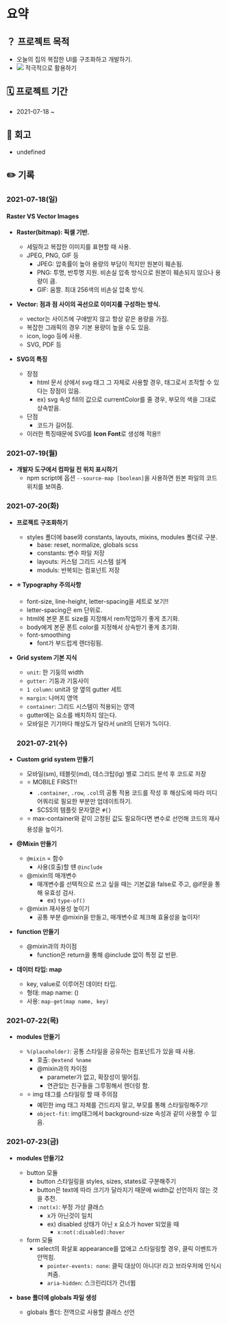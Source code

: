 # 요약

## ？ 프로젝트 목적

- 오늘의 집의 복잡한 UI를 구조화하고 개발하기.
- <img src="https://img.shields.io/badge/-SCSS-ff69b4"> 적극적으로 활용하기

## 🗓 프로젝트 기간

- 2021-07-18 ~

## 👀 회고

- undefined

## ✏️ 기록

### 2021-07-18(일)

#### Raster VS Vector Images

- **Raster(bitmap): 픽셀 기반.**
  - 세밀하고 복잡한 이미지를 표현할 때 사용.
  - JPEG, PNG, GIF 등
    - JPEG: 압축률이 높아 용량의 부담이 적지만 원본이 훼손됨.
    - PNG: 투명, 반투명 지원. 비손실 압축 방식으로 원본이 훼손되지 않으나 용량이 큼.
    - GIF: 움짤. 최대 256색의 비손실 압축 방식.
- **Vector: 점과 점 사이의 곡선으로 이미지를 구성하는 방식.**
  - vector는 사이즈에 구애받지 않고 항상 같은 용량을 가짐.
  - 복잡한 그래픽의 경우 기본 용량이 높을 수도 있음.
  - icon, logo 등에 사용.
  - SVG, PDF 등
- **SVG의 특징**

  - 장점
    - html 문서 상에서 svg 태그 그 자체로 사용할 경우, 태그로서 조작할 수 있다는 장점이 있음.
    - ex) svg 속성 fill의 값으로 currentColor를 줄 경우, 부모의 색을 그대로 상속받음.
  - 단점
    - 코드가 길어짐.
  - 이러한 특징때문에 SVG를 **Icon Font**로 생성해 적용!!

### 2021-07-19(월)

- **개발자 도구에서 컴파일 전 위치 표시하기**
  - npm script에 옵션 <code>--source-map [boolean]</code>을 사용하면 원본 파일의 코드 위치를 보여줌.

### 2021-07-20(화)

- **프로젝트 구조화하기**
  - styles 폴더에 base와 constants, layouts, mixins, modules 폴더로 구분.
    - base: reset, normalize, globals scss
    - constants: 변수 파일 저장
    - layouts: 커스텀 그리드 시스템 설계
    - moduls: 반복되는 컴포넌트 저장
- **⭐️ Typography 주의사항**
  - font-size, line-height, letter-spacing을 세트로 보기!!
  - letter-spacing은 em 단위로.
  - html에 본문 폰트 size를 지정해서 rem작업하기 좋게 초기화.
  - body에게 본문 폰트 color를 지정해서 상속받기 좋게 초기화.
  - font-smoothing
    - font가 부드럽게 렌더링됨.
- **Grid system 기본 지식**

  - <code>unit</code>: 한 기둥의 width
  - <code>gutter</code>: 기둥과 기둥사이
  - <code>1 column</code>: unit과 양 옆의 gutter 세트
  - <code>margin</code>: 나머지 영역
  - <code>container</code>: 그리드 시스템이 적용되는 영역
  - gutter에는 요소를 배치하지 않는다.
  - 모바일은 기기마다 해상도가 달라서 unit의 단위가 %이다.

  ### 2021-07-21(수)

- **Custom grid system 만들기**

  - 모바일(sm), 테블릿(md), 데스크탑(lg) 별로 그리드 분석 후 코드로 저장
  - ⭐️ MOBILE FIRST!!
    - <code>.container</code>, <code>.row</code>, <code>.col</code>의 공통 적용 코드를 작성 후 해상도에 따라 미디어쿼리로 필요한 부분만 업데이트하기.
    - SCSS의 템플릿 문자열은 <code>#{}</code>
  - ⭐️ max-container와 같이 고정된 값도 필요하다면 변수로 선언해 코드의 재사용성을 높이기.

- **@Mixin 만들기**

  - <code>@mixin</code> = 함수
    - 사용(호출)할 떈 <code>@include</code>
  - @mixin의 매개변수
    - 매개변수를 선택적으로 쓰고 싶을 때는 기본값을 false로 주고, @if문을 통해 유효성 검사.
      - ex) <code>type-of()</code>
  - @mixin 재사용성 높이기
    - 공통 부분 @mixin을 만들고, 매개변수로 체크해 효율성을 높이자!

- **function 만들기**

  - @mixin과의 차이점
    - function은 return을 통해 @include 없이 특정 값 반환.

- **데이터 타입: map**
  - key, value로 이루어진 데이터 타입.
  - 형태: map name: ()
  - 사용: <code>map-get(map name, key)</code>

### 2021-07-22(목)

- **modules 만들기**

  - <code>%(placeholder)</code>: 공통 스타일을 공유하는 컴포넌트가 있을 때 사용.
    - 호출: <code>@extend %name</code>
    - @mixin과의 차이점
      - parameter가 없고, 확장성이 떨어짐.
      - 연관있는 친구들을 그루핑해서 렌더링 함.
  - ⭐️ img 태그를 스타일링 할 때 주의점
    - 예민한 img 태그 자체를 건드리지 말고, 부모를 통해 스타일링해주기!
    - <code>object-fit</code>: img태그에서 background-size 속성과 같이 사용할 수 있음.

### 2021-07-23(금)

- **modules 만들기2**

  - button 모듈
    - button 스타일링을 styles, sizes, states로 구분해주기
    - button은 text에 따라 크기가 달라지기 때문에 width값 선언하지 않는 것을 추천.
    - <code>:not(x)</code>: 부정 가상 클래스
      - x가 아닌것이 일치
      - ex) disabled 상태가 아닌 x 요소가 hover 되었을 때
        - <code>x:not(:disabled):hover</code>
  - form 모듈
    - select의 화살표 appearance를 없애고 스타일링할 경우, 클릭 이벤트가 안먹힘.
      - <code>pointer-events: none</code>: 클릭 대상이 아니다! 라고 브라우저에 인식시켜줌.
      - <code>aria-hidden</code>: 스크린리더가 건너뜀

- **base 폴더에 globals 파일 생성**

  - globals 폴더: 전역으로 사용할 클래스 선언
